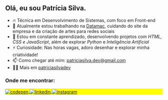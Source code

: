## Olá, eu sou Patrícia Silva.


- 🔥 Técnica em Desenvolvimento de Sistemas, com foco em Front-end
- 🔭 Atualmente estou trabalhando na [Datamac](https://www.datamac.com.br/index.html), cuidando do site da empresa e da criação de artes para redes sociais
- 🌱 Estou em constante aprendizado, desenvolvendo projetos com *HTML, CSS e JavaScript*, além de explorar *Python* e *Inteligência Artificial*
- ⚡ Curiosidade: Nas horas vagas, adoro desenhar e explorar minha criatividade!
- 📫 Como chegar até mim: patriciasilva.dev@gmail.com
- 👨‍💻 Mais em [patriciasilvadev](https://)


### Onde me encontrar:

<p align="left" style="background:yellow">
<a href="https://codepen.io/patricia-silva-dev" target="_blank">
  <img align="center" src="https://img.shields.io/badge/-patriciasilvadev-05122A?style=flat&logo=codepen" alt="codepen"/>
</a>
<a href="https://linkedin.com/in/patricia-silva-dev" target="_blank">
  <img align="center" src="https://img.shields.io/badge/-patriciasilvadev-05122A?style=flat&logo=linkedin" alt="linkedin"/>
</a>
<a href="https://instagram.com/patms_" target="_blank">
 <img align="center" src="https://img.shields.io/badge/-patms_-05122A?style=flat&logo=instagram" alt="instagram"/>
</a>
</p>
